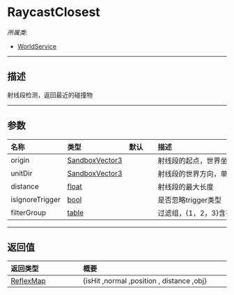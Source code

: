 # RaycastClosest

*所属类*:
* [WorldService](/Api/Classes/GamePlay/WorldService.md)
------------------------------------------------------------------------------------------
## 描述

射线段检测，返回最近的碰撞物

------------------------------------------------------------------------------------------
## 参数

|<div style="width:100px">名称</div>|<div style="width:100px">类型</div>|<div style="width:50px">默认</div>|<div style="width:350px">描述</div>|
|:---|:---|:---|:---|
|origin|[SandboxVector3](/Api/Enums/SandboxVector3.md)||射线段的起点，世界坐标|
|unitDir|[SandboxVector3](/Api/Enums/SandboxVector3.md)||射线段的世界方向，单位向量|
|distance|[float](/Api/DataType/Number.md)||射线段的最大长度|
|isIgnoreTrigger|[bool](/Api/DataType/Bool.md)||是否忽略trigger类型|
|filterGroup|[table](/Api/DataType/Table.md)||过滤组，{1，2，3}含有的数字组会被查询|

------------------------------------------------------------------------------------------
## 返回值

|<div style="width:150px">返回类型</div>|<div style="width:520px">概要</div>|
|:---|:---|
|[ReflexMap](/Api/Enums/ReflexMap.md)|{isHit ,normal ,position , distance ,obj}|
